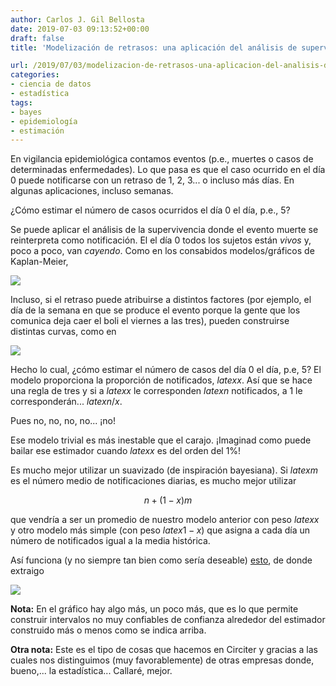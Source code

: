 ```yaml
---
author: Carlos J. Gil Bellosta
date: 2019-07-03 09:13:52+00:00
draft: false
title: 'Modelización de retrasos: una aplicación del análisis de supervivencia'

url: /2019/07/03/modelizacion-de-retrasos-una-aplicacion-del-analisis-de-supervivencia/
categories:
- ciencia de datos
- estadística
tags:
- bayes
- epidemiología
- estimación
---
```


En vigilancia epidemiológica contamos eventos (p.e., muertes o casos de determinadas enfermedades). Lo que pasa es que el caso ocurrido en el día 0 puede notificarse con un retraso de 1, 2, 3... o incluso más días. En algunas aplicaciones, incluso semanas.

¿Cómo estimar el número de casos ocurridos el día 0 el día, p.e., 5?

Se puede aplicar el análisis de la supervivencia donde el evento muerte se reinterpreta como notificación. El el día 0 todos los sujetos están _vivos_ y, poco a poco, van _cayendo_. Como en los consabidos modelos/gráficos de Kaplan-Meier,

![](/wp-uploads/2019/07/kaplan-meier.jpeg)

Incluso, si el retraso puede atribuirse a distintos factores (por ejemplo, el día de la semana en que se produce el evento porque la gente que los comunica deja caer el boli el viernes a las tres), pueden construirse distintas curvas, como en

![](/wp-uploads/2019/07/kaplan-meier_2.jpeg)

Hecho lo cual, ¿cómo estimar el número de casos del día 0 el día, p.e, 5? El modelo proporciona la proporción de notificados, $latex x$. Así que se hace una regla de tres y si a $latex x$ le corresponden $latex n$ notificados, a 1 le corresponderán... $latex n/x$.

Pues no, no, no, no... ¡no!

Ese modelo trivial es más inestable que el carajo. ¡Imaginad como puede bailar ese estimador cuando $latex x$ es del orden del 1%!

Es mucho mejor utilizar un suavizado (de inspiración bayesiana). Si $latex m$ es el número medio de notificaciones diarias, es mucho mejor utilizar

$$ n + (1 - x) m$$

que vendría a ser un promedio de nuestro modelo anterior con peso $latex x$ y otro modelo más simple (con peso $latex 1 -x$) que asigna a cada día un número de notificados igual a la media histórica.

Así funciona (y no siempre tan bien como sería deseable) [esto](https://momo.isciii.es/public/momocalor), de donde extraigo

![](/wp-uploads/2019/07/mortalidad_calor.png#center)

**Nota:** En el gráfico hay algo más, un poco más, que es lo que permite construir intervalos no muy confiables de confianza alrededor del estimador construido más o menos como se indica arriba.

**Otra nota:** Este es el tipo de cosas que hacemos en Circiter y gracias a las cuales nos distinguimos (muy favorablemente) de otras empresas donde, bueno,... la estadística... Callaré, mejor.